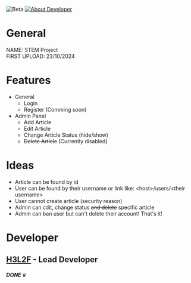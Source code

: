 ![Beta](https://img.shields.io/badge/On_Beta-Ver._0.4-orange.svg)
[![About Developer](https://img.shields.io/badge/By-H3L2F-1600ff.svg)](https://h3l2f.site)
# General
NAME: STEM Project <br>
FIRST UPLOAD: 23/10/2024 <br>
# Features
- General
    - Login
    - Register (Comming soon)
- Admin Panel
    - Add Article
    - Edit Article
    - Change Article Status (hide/show)
    - ~~Delete Article~~ (Currently disabled)
# Ideas
- Article can be found by id
- User can be found by their username or link like: \<host\>/users/\<their username\>
- User cannot create article (security reason)
- Admin can cdit, change status ~~and delete~~ specific article
- Admin can ban user but can't delete their account!
That's it!
# Developer
## [H3L2F](https://h3l2f.site) - Lead Developer
##### DONE :skull: